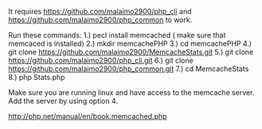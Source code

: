 It requires https://github.com/malaimo2900/php_cli and
https://github.com/malaimo2900/php_common to work.

Run these commands:
1.) pecl install memcached ( make sure that memcaced is installed)
2.) mkdir memcachePHP
3.) cd memcachePHP
4.) git clone https://github.com/malaimo2900/MemcacheStats.git
5.) git clone https://github.com/malaimo2900/php_cli.git
6.) git clone https://github.com/malaimo2900/php_common.git
7.) cd MemcacheStats
8.) php Stats.php

Make sure you are running linux and have access to the memcache
server.  Add the server by using option 4.

http://php.net/manual/en/book.memcached.php
